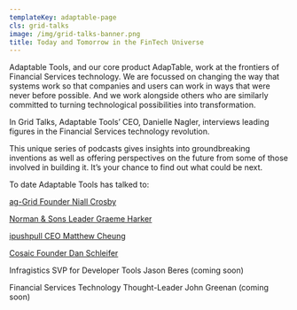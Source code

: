 ```yaml
---
templateKey: adaptable-page
cls: grid-talks
image: /img/grid-talks-banner.png
title: Today and Tomorrow in the FinTech Universe
---
```

Adaptable Tools, and our core product AdapTable, work at the frontiers of Financial Services technology. We are focussed on changing the way that systems work so that companies and users can work in ways that were never before possible. And we work alongside others who are similarly committed to turning technological possibilities into transformation.

In Grid Talks, Adaptable Tools’ CEO, Danielle Nagler, interviews leading figures in the Financial Services technology revolution.

This unique series of podcasts gives insights into groundbreaking inventions as well as offering perspectives on the future from some of those involved in building it. It’s your chance to find out what could be next.

To date Adaptable Tools has talked to:

[ag-Grid Founder Niall Crosby](https://open.spotify.com/episode/131ejKdW2csw3BzD13EvF6?si=2QSXzh9pSjyF_1Uo2yHldw)

[Norman & Sons Leader Graeme Harker](https://open.spotify.com/episode/3Y7vfrR2XGok7vfuqtzEx5?si=EZUm6KJyS8yH4IZzRqxxwQ)

[ipushpull CEO Matthew Cheung](https://open.spotify.com/episode/1Glcqjx7ZM52GaUaW97pUE?si=MJrF3XdlTcWZHwEOLDv3Cg) 

[Cosaic Founder Dan Schleifer](https://open.spotify.com/episode/0oQawmayM8kc79Uo2T46kf?si=YYytxFi4Slu5DacBgGnyBQ)

Infragistics SVP for Developer Tools Jason Beres (coming soon)

Financial Services Technology Thought-Leader John Greenan (coming soon)
